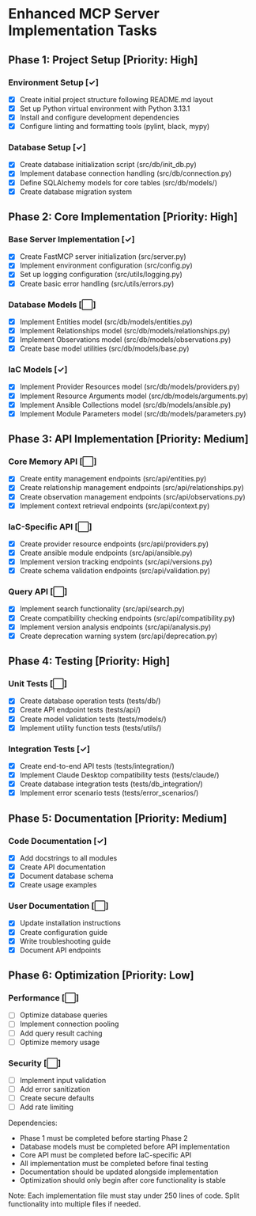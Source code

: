 # Enhanced MCP Server Implementation Tasks

## Phase 1: Project Setup [Priority: High]

### Environment Setup [✓]
- [x] Create initial project structure following README.md layout
- [x] Set up Python virtual environment with Python 3.13.1
- [x] Install and configure development dependencies
- [x] Configure linting and formatting tools (pylint, black, mypy)

### Database Setup [✓]
- [x] Create database initialization script (src/db/init_db.py)
- [x] Implement database connection handling (src/db/connection.py)
- [x] Define SQLAlchemy models for core tables (src/db/models/)
- [x] Create database migration system

## Phase 2: Core Implementation [Priority: High]

### Base Server Implementation [✓]
- [x] Create FastMCP server initialization (src/server.py)
- [x] Implement environment configuration (src/config.py)
- [x] Set up logging configuration (src/utils/logging.py)
- [x] Create basic error handling (src/utils/errors.py)

### Database Models [⬜]
- [x] Implement Entities model (src/db/models/entities.py)
- [x] Implement Relationships model (src/db/models/relationships.py)
- [x] Implement Observations model (src/db/models/observations.py)
- [x] Create base model utilities (src/db/models/base.py)

### IaC Models [✓]
- [x] Implement Provider Resources model (src/db/models/providers.py)
- [x] Implement Resource Arguments model (src/db/models/arguments.py)
- [x] Implement Ansible Collections model (src/db/models/ansible.py)
- [x] Implement Module Parameters model (src/db/models/parameters.py)

## Phase 3: API Implementation [Priority: Medium]

### Core Memory API [⬜]
- [x] Create entity management endpoints (src/api/entities.py)
- [x] Create relationship management endpoints (src/api/relationships.py)
- [x] Create observation management endpoints (src/api/observations.py)
- [x] Implement context retrieval endpoints (src/api/context.py)

### IaC-Specific API [⬜]
- [x] Create provider resource endpoints (src/api/providers.py)
- [x] Create ansible module endpoints (src/api/ansible.py)
- [x] Implement version tracking endpoints (src/api/versions.py)
- [x] Create schema validation endpoints (src/api/validation.py)

### Query API [⬜]
- [x] Implement search functionality (src/api/search.py)
- [x] Create compatibility checking endpoints (src/api/compatibility.py)
- [x] Implement version analysis endpoints (src/api/analysis.py)
- [x] Create deprecation warning system (src/api/deprecation.py)

## Phase 4: Testing [Priority: High]

### Unit Tests [⬜]
- [x] Create database operation tests (tests/db/)
- [x] Create API endpoint tests (tests/api/)
- [x] Create model validation tests (tests/models/)
- [x] Implement utility function tests (tests/utils/)

### Integration Tests [✓]
- [x] Create end-to-end API tests (tests/integration/)
- [x] Implement Claude Desktop compatibility tests (tests/claude/)
- [x] Create database integration tests (tests/db_integration/)
- [x] Implement error scenario tests (tests/error_scenarios/)

## Phase 5: Documentation [Priority: Medium]

### Code Documentation [✓]
- [x] Add docstrings to all modules
- [x] Create API documentation
- [x] Document database schema
- [x] Create usage examples

### User Documentation [⬜]
- [x] Update installation instructions
- [x] Create configuration guide
- [x] Write troubleshooting guide
- [x] Document API endpoints

## Phase 6: Optimization [Priority: Low]

### Performance [⬜]
- [ ] Optimize database queries
- [ ] Implement connection pooling
- [ ] Add query result caching
- [ ] Optimize memory usage

### Security [⬜]
- [ ] Implement input validation
- [ ] Add error sanitization
- [ ] Create secure defaults
- [ ] Add rate limiting

Dependencies:
- Phase 1 must be completed before starting Phase 2
- Database models must be completed before API implementation
- Core API must be completed before IaC-specific API
- All implementation must be completed before final testing
- Documentation should be updated alongside implementation
- Optimization should only begin after core functionality is stable

Note: Each implementation file must stay under 250 lines of code. Split functionality into multiple files if needed.
